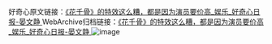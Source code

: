 好奇心原文链接：[《花千骨》的特效这么糟，都是因为演员要价高_娱乐_好奇心日报-晏文静 ](https://www.qdaily.com/articles/10823.html)
WebArchive归档链接：[《花千骨》的特效这么糟，都是因为演员要价高_娱乐_好奇心日报-晏文静 ](http://web.archive.org/web/20190623163242/https://www.qdaily.com/articles/10823.html)
![image](http://ww3.sinaimg.cn/large/007d5XDply1g3wc99vvyuj30u036ce81)